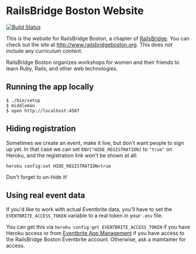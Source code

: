 RailsBridge Boston Website
==========================

[![Build
Status](https://travis-ci.org/railsbridge-boston/railsbridgeboston_dot_org.svg?branch=master)](https://travis-ci.org/railsbridge-boston/railsbridgeboston_dot_org)

This is the website for RailsBridge Boston, a chapter of [RailsBridge]. You can
check out the site at <http://www.railsbridgeboston.org>. This does *not*
include any curriculum content.

RailsBridge Boston organizes workshops for women and their friends to learn
Ruby, Rails, and other web technologies.

[RailsBridge]: http://www.railsbridge.org

Running the app locally
----------------------

    $ ./bin/setup
    $ middleman
    $ open http://localhost:4567

Hiding registration
-------------------

Sometimes we create an event, make it live, but don't want people to sign up
yet. In that case we can set `ENV["HIDE_REGISTRATION]` to `"true"` on Heroku,
and the registration link won't be shown at all:

    heroku config:set HIDE_REGISTRATION=true

Don't forget to un-hide it!

Using real event data
---------------------

If you'd like to work with actual Eventbrite data, you'll have to set the
`EVENTBRITE_ACCESS_TOKEN` variable to a real token in your `.env` file.

You can get this via `heroku config:get EVENTBRITE_ACCESS_TOKEN` if you have
Heroku access or from [Eventbrite App Management] if you have access to the
RailsBridge Boston Eventbrite account. Otherwise, ask a maintainer for access.

[Eventbrite App Management]: http://www.eventbrite.com/myaccount/apps/
